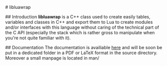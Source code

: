 # libluawrap

## Introduction
**libluawrap** is a C++ class used to create easily tables, variables and
classes in C++ and export them to Lua to create modules and/or interfaces
with this language without caring of the technical part of the C API
(especially the stack which is rather gross to manipulate when you're
not quite familiar with it).

## Documentation
The documentation is availiable [here](http://timmy.polytech-lille.net/libluawrap)
and will be soon be put in a dedicated folder in a PDF or LaTeX format in the source
directory. Moreover a small manpage is located in man/
